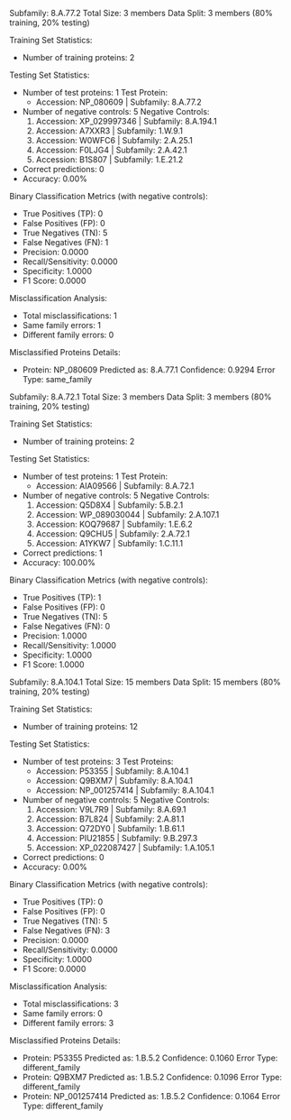 Subfamily: 8.A.77.2
Total Size: 3 members
Data Split: 3 members (80% training, 20% testing)

Training Set Statistics:
  - Number of training proteins: 2

Testing Set Statistics:
  - Number of test proteins: 1
    Test Protein:
      - Accession: NP_080609 | Subfamily: 8.A.77.2
  - Number of negative controls: 5
    Negative Controls:
      1. Accession: XP_029997346 | Subfamily: 8.A.194.1
      2. Accession: A7XXR3 | Subfamily: 1.W.9.1
      3. Accession: W0WFC6 | Subfamily: 2.A.25.1
      4. Accession: F0LJG4 | Subfamily: 2.A.42.1
      5. Accession: B1S807 | Subfamily: 1.E.21.2
  - Correct predictions: 0
  - Accuracy: 0.00%

Binary Classification Metrics (with negative controls):
  - True Positives (TP): 0
  - False Positives (FP): 0
  - True Negatives (TN): 5
  - False Negatives (FN): 1
  - Precision: 0.0000
  - Recall/Sensitivity: 0.0000
  - Specificity: 1.0000
  - F1 Score: 0.0000

Misclassification Analysis:
  - Total misclassifications: 1
  - Same family errors: 1
  - Different family errors: 0

Misclassified Proteins Details:
  - Protein: NP_080609
    Predicted as: 8.A.77.1
    Confidence: 0.9294
    Error Type: same_family




Subfamily: 8.A.72.1
Total Size: 3 members
Data Split: 3 members (80% training, 20% testing)

Training Set Statistics:
  - Number of training proteins: 2

Testing Set Statistics:
  - Number of test proteins: 1
    Test Protein:
      - Accession: AIA09566 | Subfamily: 8.A.72.1
  - Number of negative controls: 5
    Negative Controls:
      1. Accession: Q5D8X4 | Subfamily: 5.B.2.1
      2. Accession: WP_089030044 | Subfamily: 2.A.107.1
      3. Accession: KOQ79687 | Subfamily: 1.E.6.2
      4. Accession: Q9CHU5 | Subfamily: 2.A.72.1
      5. Accession: A1YKW7 | Subfamily: 1.C.11.1
  - Correct predictions: 1
  - Accuracy: 100.00%

Binary Classification Metrics (with negative controls):
  - True Positives (TP): 1
  - False Positives (FP): 0
  - True Negatives (TN): 5
  - False Negatives (FN): 0
  - Precision: 1.0000
  - Recall/Sensitivity: 1.0000
  - Specificity: 1.0000
  - F1 Score: 1.0000




  Subfamily: 8.A.104.1
Total Size: 15 members
Data Split: 15 members (80% training, 20% testing)

Training Set Statistics:
  - Number of training proteins: 12

Testing Set Statistics:
  - Number of test proteins: 3
    Test Proteins:
      - Accession: P53355 | Subfamily: 8.A.104.1
      - Accession: Q9BXM7 | Subfamily: 8.A.104.1
      - Accession: NP_001257414 | Subfamily: 8.A.104.1
  - Number of negative controls: 5
    Negative Controls:
      1. Accession: V9L7R9 | Subfamily: 8.A.69.1
      2. Accession: B7L824 | Subfamily: 2.A.81.1
      3. Accession: Q72DY0 | Subfamily: 1.B.61.1
      4. Accession: PIU21855 | Subfamily: 9.B.297.3
      5. Accession: XP_022087427 | Subfamily: 1.A.105.1
  - Correct predictions: 0
  - Accuracy: 0.00%

Binary Classification Metrics (with negative controls):
  - True Positives (TP): 0
  - False Positives (FP): 0
  - True Negatives (TN): 5
  - False Negatives (FN): 3
  - Precision: 0.0000
  - Recall/Sensitivity: 0.0000
  - Specificity: 1.0000
  - F1 Score: 0.0000

Misclassification Analysis:
  - Total misclassifications: 3
  - Same family errors: 0
  - Different family errors: 3

Misclassified Proteins Details:
  - Protein: P53355
    Predicted as: 1.B.5.2
    Confidence: 0.1060
    Error Type: different_family
  - Protein: Q9BXM7
    Predicted as: 1.B.5.2
    Confidence: 0.1096
    Error Type: different_family
  - Protein: NP_001257414
    Predicted as: 1.B.5.2
    Confidence: 0.1064
    Error Type: different_family